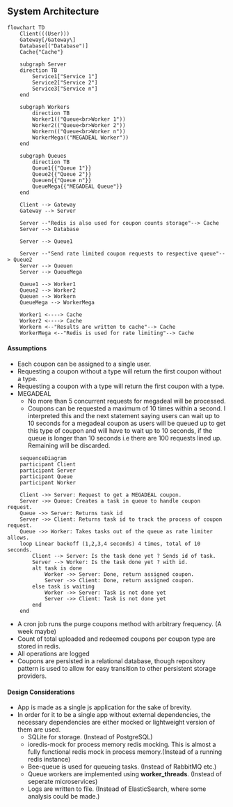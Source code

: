 ## System Architecture
```mermaid
flowchart TD
    Client(((User)))
    Gateway[/Gateway\]
    Database[("Database")]
    Cache{"Cache"}

    subgraph Server
    direction TB
        Service1["Service 1"]    
        Service2["Service 2"]    
        Service3["Service n"]    
    end

    subgraph Workers
        direction TB
        Worker1(("Queue<br>Worker 1"))  
        Worker2(("Queue<br>Worker 2"))
        Workern(("Queue<br>Worker n"))  
        WorkerMega(("MEGADEAL Worker"))
    end

    subgraph Queues
        direction TB
        Queue1{{"Queue 1"}}
        Queue2{{"Queue 2"}}
        Queuen{{"Queue n"}}
        QueueMega{{"MEGADEAL Queue"}}
    end
    
    Client --> Gateway
    Gateway --> Server
    
    Server --"Redis is also used for coupon counts storage"--> Cache
    Server --> Database
    
    Server --> Queue1
    
    Server --"Send rate limited coupon requests to respective queue"--> Queue2
    Server --> Queuen
    Server --> QueueMega

    Queue1 --> Worker1
    Queue2 --> Worker2
    Queuen --> Workern
    QueueMega --> WorkerMega
    
    Worker1 <----> Cache
    Worker2 <----> Cache
    Workern <--"Results are written to cache"--> Cache
    WorkerMega <--"Redis is used for rate limiting"--> Cache
```

#### Assumptions
* Each coupon can be assigned to a single user.
* Requesting a coupon without a type will return the first coupon without a type.
* Requesting a coupon with a type will return the first coupon with a type.
* MEGADEAL
  * No more than 5 concurrent requests for megadeal will be processed.
  * Coupons can be requested a maximum of 10 times within a second. I interpreted this and the next statement saying users can wait up to 10 seconds for a megadeal coupon as users will be queued up to get this type of coupon and will have to wait up to 10 seconds, if the queue is longer than 10 seconds i.e there are 100 requests lined up. Remaining will be discarded.
```mermaid
    sequenceDiagram
    participant Client
    participant Server
    participant Queue
    participant Worker
    
    Client ->> Server: Request to get a MEGADEAL coupon.
    Server ->> Queue: Creates a task in queue to handle coupon request.
    Queue ->> Server: Returns task id
    Server ->> Client: Returns task id to track the process of coupon request.
    Queue ->> Worker: Takes tasks out of the queue as rate limiter allows.
    loop Linear backoff (1,2,3,4 seconds) 4 times, total of 10 seconds.
        Client --> Server: Is the task done yet ? Sends id of task.
        Server --> Worker: Is the task done yet ? with id.
        alt task is done
            Worker ->> Server: Done, return assigned coupon.
            Server ->> Client: Done, return assigned coupon.
        else task is waiting
            Worker ->> Server: Task is not done yet
            Server ->> Client: Task is not done yet
        end
    end
```
* A cron job runs the purge coupons method with arbitrary frequency. (A week maybe)
* Count of total uploaded and redeemed coupons per coupon type are stored in redis.
* All operations are logged
* Coupons are persisted in a relational database, though repository pattern is used to allow for easy transition to other persistent storage providers.

#### Design Considerations

* App is made as a single js application for the sake of brevity.
* In order for it to be a single app without external dependencies, the necessary dependencies are either mocked or lightweight version of them are used.
  * SQLite for storage. (Instead of PostgreSQL)
  * ioredis-mock for process memory redis mocking. This is almost a fully functional redis mock in process memory.(Instead of a running redis instance)
  * Bee-queue is used for queueing tasks. (Instead of RabbitMQ etc.)
  * Queue workers are implemented using **worker_threads**. (Instead of seperate microservices)
  * Logs are written to file. (Instead of ElasticSearch, where some analysis could be made.)
